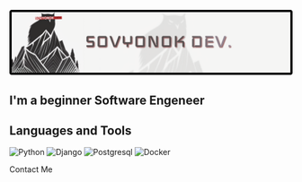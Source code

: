 [![Header](https://github.com/s0vyonok/s0vyonok/blob/main/assets/3067208.png)](https://t.me/s0vyonok)

## I'm a beginner Software Engeneer

## Languages and Tools

![Python](https://img.shields.io/badge/-Python-F5F5F4?style=for-the-badge&logo=python&logoColor=C22F2F)
![Django](https://img.shields.io/badge/-Django-F5F5F4?style=for-the-badge&logo=django&logoColor=C22F2F)
![Postgresql](https://img.shields.io/badge/-POSTGRESQL-F5F5F4?style=for-the-badge&logo=postgresql&logoColor=C22F2F)
![Docker](https://img.shields.io/badge/-Docker-F5F5F4?style=for-the-badge&logo=docker&logoColor=C22F2F)


Contact Me